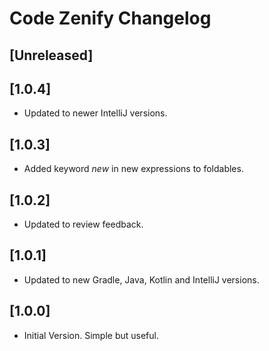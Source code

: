 <!-- Keep a Changelog guide -> https://keepachangelog.com -->

# Code Zenify Changelog

## [Unreleased]

## [1.0.4]
- Updated to newer IntelliJ versions.

## [1.0.3]
- Added keyword <em>new</em> in new expressions to foldables.

## [1.0.2]
- Updated to review feedback.

## [1.0.1]
- Updated to new Gradle, Java, Kotlin and IntelliJ versions.

## [1.0.0]
- Initial Version. Simple but useful.
